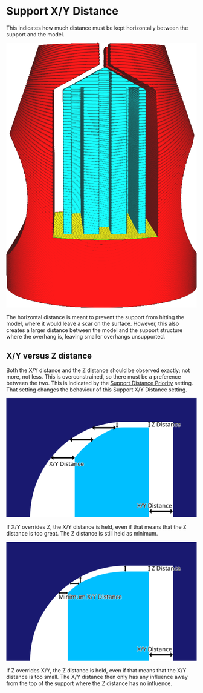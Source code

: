 Support X/Y Distance
====
This indicates how much distance must be kept horizontally between the support and the model.

<!--screenshot {
"image_path": "support_xy_distance.png",
"models": [{"script": "clamp.scad"}],
"camera_position": [-8, 185, 42],
"settings": {
    "support_enable": true,
    "support_xy_overrides_z": true,
    "support_xy_distance": 2
},
"colours": 64
}-->
![A horizontal gap between the support and the model](images/support_xy_distance.png)

The horizontal distance is meant to prevent the support from hitting the model, where it would leave a scar on the surface. However, this also creates a larger distance between the model and the support structure where the overhang is, leaving smaller overhangs unsupported.

X/Y versus Z distance
----
Both the X/Y distance and the Z distance should be observed exactly; not more, not less. This is overconstrained, so there must be a preference between the two. This is indicated by the [Support Distance Priority](support_xy_overrides_z.md) setting. That setting changes the behaviour of this Support X/Y Distance setting.

![X/Y overrides Z](images/support_xy_overrides_z.svg)

If X/Y overrides Z, the X/Y distance is held, even if that means that the Z distance is too great. The Z distance is still held as minimum.

![Z overrides X/Y](images/support_z_overrides_xy.svg)

If Z overrides X/Y, the Z distance is held, even if that means that the X/Y distance is too small. The X/Y distance then only has any influence away from the top of the support where the Z distance has no influence.